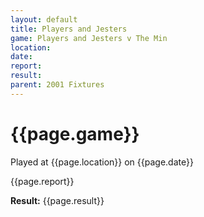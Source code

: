 ```yaml
---
layout: default
title: Players and Jesters
game: Players and Jesters v The Min
location: 
date: 
report: 
result: 
parent: 2001 Fixtures
---
```


# {{page.game}}

Played at {{page.location}} on {{page.date}}

{{page.report}}

**Result:** {{page.result}}
